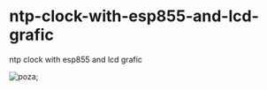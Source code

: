 # ntp-clock-with-esp855-and-lcd-grafic
ntp clock with esp855 and lcd grafic



![poza](https://github.com/vlad-gheorghe/ntp-clock-with-esp855-and-lcd-grafic/blob/main/IMG_20230823_101353.jpg);
